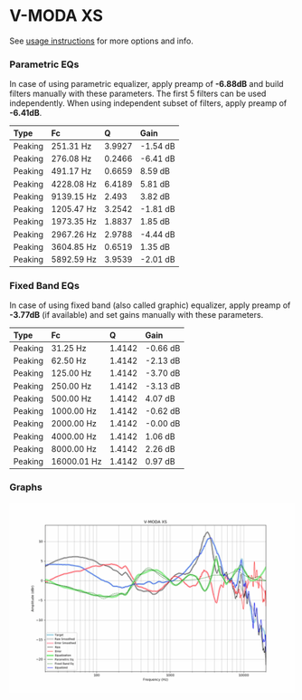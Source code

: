 # V-MODA XS
See [usage instructions](https://github.com/jaakkopasanen/AutoEq#usage) for more options and info.

### Parametric EQs
In case of using parametric equalizer, apply preamp of **-6.88dB** and build filters manually
with these parameters. The first 5 filters can be used independently.
When using independent subset of filters, apply preamp of **-6.41dB**.

| Type    | Fc         |      Q | Gain     |
|:--------|:-----------|:-------|:---------|
| Peaking | 251.31 Hz  | 3.9927 | -1.54 dB |
| Peaking | 276.08 Hz  | 0.2466 | -6.41 dB |
| Peaking | 491.17 Hz  | 0.6659 | 8.59 dB  |
| Peaking | 4228.08 Hz | 6.4189 | 5.81 dB  |
| Peaking | 9139.15 Hz | 2.493  | 3.82 dB  |
| Peaking | 1205.47 Hz | 3.2542 | -1.81 dB |
| Peaking | 1973.35 Hz | 1.8837 | 1.85 dB  |
| Peaking | 2967.26 Hz | 2.9788 | -4.44 dB |
| Peaking | 3604.85 Hz | 0.6519 | 1.35 dB  |
| Peaking | 5892.59 Hz | 3.9539 | -2.01 dB |

### Fixed Band EQs
In case of using fixed band (also called graphic) equalizer, apply preamp of **-3.77dB**
(if available) and set gains manually with these parameters.

| Type    | Fc          |      Q | Gain     |
|:--------|:------------|:-------|:---------|
| Peaking | 31.25 Hz    | 1.4142 | -0.66 dB |
| Peaking | 62.50 Hz    | 1.4142 | -2.13 dB |
| Peaking | 125.00 Hz   | 1.4142 | -3.70 dB |
| Peaking | 250.00 Hz   | 1.4142 | -3.13 dB |
| Peaking | 500.00 Hz   | 1.4142 | 4.07 dB  |
| Peaking | 1000.00 Hz  | 1.4142 | -0.62 dB |
| Peaking | 2000.00 Hz  | 1.4142 | -0.00 dB |
| Peaking | 4000.00 Hz  | 1.4142 | 1.06 dB  |
| Peaking | 8000.00 Hz  | 1.4142 | 2.26 dB  |
| Peaking | 16000.01 Hz | 1.4142 | 0.97 dB  |

### Graphs
![](./V-MODA%20XS.png)